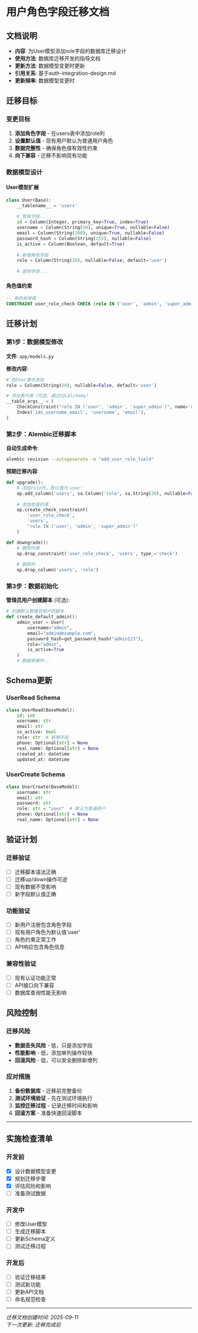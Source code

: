 # 用户角色字段迁移文档

## 文档说明
- **内容**: 为User模型添加role字段的数据库迁移设计
- **使用方法**: 数据库迁移开发的指导文档
- **更新方法**: 数据模型变更时更新
- **引用关系**: 基于auth-integration-design.md
- **更新频率**: 数据模型变更时

## 迁移目标

### 变更目标
1. **添加角色字段** - 在users表中添加role列
2. **设置默认值** - 现有用户默认为普通用户角色
3. **数据完整性** - 确保角色值有效性约束
4. **向下兼容** - 迁移不影响现有功能

### 数据模型设计

#### User模型扩展
```python
class User(Base):
    __tablename__ = 'users'
    
    # 现有字段...
    id = Column(Integer, primary_key=True, index=True)
    username = Column(String(50), unique=True, nullable=False)
    email = Column(String(200), unique=True, nullable=False)
    password_hash = Column(String(255), nullable=False)
    is_active = Column(Boolean, default=True)
    
    # 新增角色字段
    role = Column(String(20), nullable=False, default='user')
    
    # 其他字段...
```

#### 角色值约束
```sql
-- 角色枚举值
CONSTRAINT user_role_check CHECK (role IN ('user', 'admin', 'super_admin'))
```

## 迁移计划

### 第1步：数据模型修改
**文件**: `app/models.py`

**修改内容**:
```python
# 在User类中添加
role = Column(String(20), nullable=False, default='user')

# 添加表约束（可选，通过SQLAlchemy）
__table_args__ = (
    CheckConstraint("role IN ('user', 'admin', 'super_admin')", name='user_role_check'),
    Index('idx_username_email', 'username', 'email'),
)
```

### 第2步：Alembic迁移脚本
**自动生成命令**:
```bash
alembic revision --autogenerate -m "add_user_role_field"
```

**预期迁移内容**:
```python
def upgrade():
    # 添加role列，默认值为'user'
    op.add_column('users', sa.Column('role', sa.String(20), nullable=False, server_default='user'))
    
    # 添加检查约束
    op.create_check_constraint(
        'user_role_check',
        'users', 
        "role IN ('user', 'admin', 'super_admin')"
    )

def downgrade():
    # 删除约束
    op.drop_constraint('user_role_check', 'users', type_='check')
    
    # 删除列
    op.drop_column('users', 'role')
```

### 第3步：数据初始化
**管理员用户创建脚本** (可选):
```python
# 创建默认管理员用户的脚本
def create_default_admin():
    admin_user = User(
        username="admin",
        email="admin@example.com", 
        password_hash=get_password_hash("admin123"),
        role="admin",
        is_active=True
    )
    # 数据库操作...
```

## Schema更新

### UserRead Schema
```python
class UserRead(BaseModel):
    id: int
    username: str
    email: str
    is_active: bool
    role: str  # 新增字段
    phone: Optional[str] = None
    real_name: Optional[str] = None
    created_at: datetime
    updated_at: datetime
```

### UserCreate Schema  
```python
class UserCreate(BaseModel):
    username: str
    email: str
    password: str
    role: str = "user"  # 默认为普通用户
    phone: Optional[str] = None
    real_name: Optional[str] = None
```

## 验证计划

### 迁移验证
- [ ] 迁移脚本语法正确
- [ ] 迁移up/down操作可逆
- [ ] 现有数据不受影响
- [ ] 新字段默认值正确

### 功能验证
- [ ] 新用户注册包含角色字段
- [ ] 现有用户角色为默认值'user'
- [ ] 角色约束正常工作
- [ ] API响应包含角色信息

### 兼容性验证
- [ ] 现有认证功能正常
- [ ] API接口向下兼容
- [ ] 数据库查询性能无影响

## 风险控制

### 迁移风险
- **数据丢失风险** - 低，只是添加字段
- **性能影响** - 低，添加单列操作较快
- **回滚风险** - 低，可以安全删除新增列

### 应对措施
1. **备份数据库** - 迁移前完整备份
2. **测试环境验证** - 先在测试环境执行
3. **监控迁移过程** - 记录迁移时间和影响
4. **回滚方案** - 准备快速回滚脚本

---

## 实施检查清单

### 开发前
- [x] 设计数据模型变更
- [x] 规划迁移步骤
- [x] 评估风险和影响
- [ ] 准备测试数据

### 开发中  
- [ ] 修改User模型
- [ ] 生成迁移脚本
- [ ] 更新Schema定义
- [ ] 测试迁移过程

### 开发后
- [ ] 验证迁移结果
- [ ] 测试新功能
- [ ] 更新API文档
- [ ] 命名规范检查

---

*迁移文档创建时间: 2025-09-11*  
*下一次更新: 迁移完成后*
